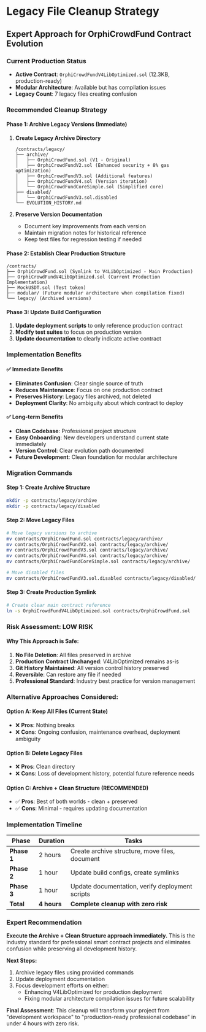 # Legacy File Cleanup Strategy
## Expert Approach for OrphiCrowdFund Contract Evolution

### Current Production Status
- **Active Contract**: `OrphiCrowdFundV4LibOptimized.sol` (12.3KB, production-ready)
- **Modular Architecture**: Available but has compilation issues
- **Legacy Count**: 7 legacy files creating confusion

### Recommended Cleanup Strategy

#### Phase 1: Archive Legacy Versions (Immediate)
1. **Create Legacy Archive Directory**
   ```
   /contracts/legacy/
   ├── archive/
   │   ├── OrphiCrowdFund.sol (V1 - Original)
   │   ├── OrphiCrowdFundV2.sol (Enhanced security + 8% gas optimization)
   │   ├── OrphiCrowdFundV3.sol (Additional features)
   │   ├── OrphiCrowdFundV4.sol (Version iteration)
   │   └── OrphiCrowdFundCoreSimple.sol (Simplified core)
   ├── disabled/
   │   └── OrphiCrowdFundV3.sol.disabled
   └── EVOLUTION_HISTORY.md
   ```

2. **Preserve Version Documentation**
   - Document key improvements from each version
   - Maintain migration notes for historical reference
   - Keep test files for regression testing if needed

#### Phase 2: Establish Clear Production Structure
```
/contracts/
├── OrphiCrowdFund.sol (Symlink to V4LibOptimized - Main Production)
├── OrphiCrowdFundV4LibOptimized.sol (Current Production Implementation)
├── MockUSDT.sol (Test token)
├── modular/ (Future modular architecture when compilation fixed)
└── legacy/ (Archived versions)
```

#### Phase 3: Update Build Configuration
1. **Update deployment scripts** to only reference production contract
2. **Modify test suites** to focus on production version
3. **Update documentation** to clearly indicate active contract

### Implementation Benefits

#### ✅ Immediate Benefits
- **Eliminates Confusion**: Clear single source of truth
- **Reduces Maintenance**: Focus on one production contract
- **Preserves History**: Legacy files archived, not deleted
- **Deployment Clarity**: No ambiguity about which contract to deploy

#### ✅ Long-term Benefits
- **Clean Codebase**: Professional project structure
- **Easy Onboarding**: New developers understand current state immediately
- **Version Control**: Clear evolution path documented
- **Future Development**: Clean foundation for modular architecture

### Migration Commands

#### Step 1: Create Archive Structure
```bash
mkdir -p contracts/legacy/archive
mkdir -p contracts/legacy/disabled
```

#### Step 2: Move Legacy Files
```bash
# Move legacy versions to archive
mv contracts/OrphiCrowdFund.sol contracts/legacy/archive/
mv contracts/OrphiCrowdFundV2.sol contracts/legacy/archive/
mv contracts/OrphiCrowdFundV3.sol contracts/legacy/archive/
mv contracts/OrphiCrowdFundV4.sol contracts/legacy/archive/
mv contracts/OrphiCrowdFundCoreSimple.sol contracts/legacy/archive/

# Move disabled files
mv contracts/OrphiCrowdFundV3.sol.disabled contracts/legacy/disabled/
```

#### Step 3: Create Production Symlink
```bash
# Create clear main contract reference
ln -s OrphiCrowdFundV4LibOptimized.sol contracts/OrphiCrowdFund.sol
```

### Risk Assessment: **LOW RISK**

#### Why This Approach is Safe:
1. **No File Deletion**: All files preserved in archive
2. **Production Contract Unchanged**: V4LibOptimized remains as-is
3. **Git History Maintained**: All version control history preserved
4. **Reversible**: Can restore any file if needed
5. **Professional Standard**: Industry best practice for version management

### Alternative Approaches Considered:

#### Option A: Keep All Files (Current State)
- ❌ **Pros**: Nothing breaks
- ❌ **Cons**: Ongoing confusion, maintenance overhead, deployment ambiguity

#### Option B: Delete Legacy Files
- ❌ **Pros**: Clean directory
- ❌ **Cons**: Loss of development history, potential future reference needs

#### Option C: Archive + Clean Structure (RECOMMENDED)
- ✅ **Pros**: Best of both worlds - clean + preserved
- ✅ **Cons**: Minimal - requires updating documentation

### Implementation Timeline

| Phase | Duration | Tasks |
|-------|----------|-------|
| **Phase 1** | 2 hours | Create archive structure, move files, document |
| **Phase 2** | 1 hour | Update build configs, create symlinks |
| **Phase 3** | 1 hour | Update documentation, verify deployment scripts |
| **Total** | **4 hours** | **Complete cleanup with zero risk** |

### Expert Recommendation

**Execute the Archive + Clean Structure approach immediately.** This is the industry standard for professional smart contract projects and eliminates confusion while preserving all development history.

**Next Steps:**
1. Archive legacy files using provided commands
2. Update deployment documentation 
3. Focus development efforts on either:
   - Enhancing V4LibOptimized for production deployment
   - Fixing modular architecture compilation issues for future scalability

**Final Assessment**: This cleanup will transform your project from "development workspace" to "production-ready professional codebase" in under 4 hours with zero risk.
